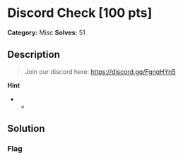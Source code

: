 # Discord Check [100 pts]

**Category:** Misc
**Solves:** 51

## Description
>Join our discord here: https://discord.gg/FgnqHYn5

**Hint**
* -

## Solution

### Flag

